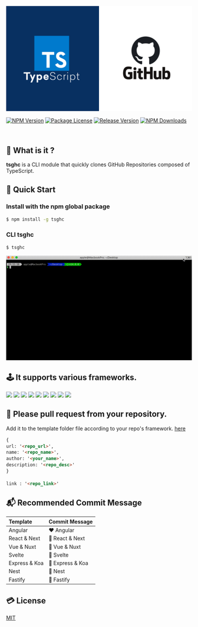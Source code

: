 <img src='https://github.com/ljlm0402/tsghc/raw/images/logo.jpg' border='0' alt='logo' />

<a href="https://www.npmjs.com/package/tsghc" target="_blank"><img src="https://img.shields.io/npm/v/tsghc.svg" alt="NPM Version" /></a>
<a href="https://www.npmjs.com/package/tsghc" target="_blank"><img src="https://img.shields.io/npm/l/tsghc.svg" alt="Package License" /></a>
<a href="https://www.npmjs.com/package/tsghc" target="_blank"><img src="https://img.shields.io/github/v/release/ljlm0402/tsghc" alt="Release Version" /></a>
<a href="https://www.npmjs.com/package/tsghc" target="_blank"><img src="https://img.shields.io/npm/dm/tsghc.svg" alt="NPM Downloads" /></a>

<br />

## 🔎 What is it ?

**tsghc** is a CLI module that quickly clones GitHub Repositories composed of TypeScript.

## 🚀 Quick Start

### Install with the npm global package

```sh
$ npm install -g tsghc
```

### CLI tsghc

```sh
$ tsghc
```

<img src='https://github.com/ljlm0402/tsghc/raw/images/cli.gif' border='0' alt='cli' />

## 🕹 It supports various frameworks.

![](https://img.shields.io/badge/-Angular-DD0031?style=for-the-badge&logo=angular&logoColor=fff)
![](https://img.shields.io/badge/-React-61DAFB?style=for-the-badge&logo=react&logoColor=fff)
![](https://img.shields.io/badge/-Next-000000?style=for-the-badge&logo=next.js&logoColor=fff)
![](https://img.shields.io/badge/-Vue-4FC08D?style=for-the-badge&logo=vue.js&logoColor=fff)
![](https://img.shields.io/badge/-Nuxt-00C58E?style=for-the-badge&logo=nuxt.js&logoColor=fff)
![](https://img.shields.io/badge/-Svelte-FF3E00?style=for-the-badge&logo=svelte&logoColor=fff)
![](https://img.shields.io/badge/-Express_&&_Koa-F8F8F5?style=for-the-badge)
![](https://img.shields.io/badge/-Nest-E0234E?style=for-the-badge&logo=nestjs&logoColor=fff)
![](https://img.shields.io/badge/-Fastify-000000?style=for-the-badge&logo=fastify&logoColor=fff)

## 🙏 Please pull request from your repository.

Add it to the template folder file according to your repo's framework. [here](https://github.com/ljlm0402/tsghc/issues/new)

```md
{
url: '<repo_url>',
name: '<repo_name>',
author: '<your_name>',
description: '<repo_desc>'
}

link : '<repo_link>'
```

## 📬 Recommended Commit Message

| Template      | Commit Message   |
| :------------ | :--------------- |
| Angular       | ❤️ Angular       |
| React & Next  | 💙 React & Next  |
| Vue & Nuxt    | 💚 Vue & Nuxt    |
| Svelte        | 🧡 Svelte        |
| Express & Koa | 🤍 Express & Koa |
| Nest          | 💜 Nest          |
| Fastify       | 🖤 Fastify       |

## 💳 License

[MIT](LICENSE)
